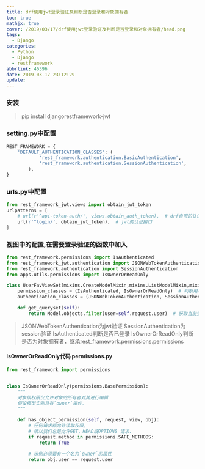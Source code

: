 ```yaml
---
title: drf使用jwt登录验证及判断是否登录和对象拥有者
toc: true
mathjx: true
cover: /2019/03/17/drf使用jwt登录验证及判断是否登录和对象拥有者/head.png
tags:
  - Django
categories:
  - Python
  - Django
  - restframework
abbrlink: 46396
date: 2019-03-17 23:12:29
update:
---
```


### 安装
> pip install djangorestframework-jwt

### setting.py中配置
~~~Python
REST_FRAMEWORK = {
    'DEFAULT_AUTHENTICATION_CLASSES': (
            'rest_framework.authentication.BasicAuthentication',
            'rest_framework.authentication.SessionAuthentication',
        ),
}
~~~


### urls.py中配置
~~~Python
from rest_framework_jwt.views import obtain_jwt_token
urlpatterns = [
    # url(r'^api-token-auth/', views.obtain_auth_token),  # drf自带的认证模式
    url(r'^login/', obtain_jwt_token),  # jwt的认证接口
]
~~~


### 视图中的配置,在需要登录验证的函数中加入
~~~Python
from rest_framework.permissions import IsAuthenticated
from rest_framework_jwt.authentication import JSONWebTokenAuthentication
from rest_framework.authentication import SessionAuthentication
from apps.utils.permissions import IsOwnerOrReadOnly

class UserFavViewSet(mixins.CreateModelMixin,mixins.ListModelMixin,mixins.RetrieveModelMixin,mixins.DestroyModelMixin,viewsets.GenericViewSet):
    permission_classes = (IsAuthenticated, IsOwnerOrReadOnly)  # 判断用户是否登录
    authentication_classes = (JSONWebTokenAuthentication, SessionAuthentication)  # jwt验证，session验证

    def get_queryset(self):
        return Model.objects.filter(user=self.request.user)  # 获取当前登录用户的数据
~~~
>JSONWebTokenAuthentication为jwt验证
>SessionAuthentication为session验证
>IsAuthenticated判断是否已登录
>IsOwnerOrReadOnly判断是否为对象拥有者，继承rest_framework.permissions.permissions

#### IsOwnerOrReadOnly代码 permissions.py
~~~Python
from rest_framework import permissions


class IsOwnerOrReadOnly(permissions.BasePermission):
    """
    对象级权限仅允许对象的所有者对其进行编辑
    假设模型实例具有`owner`属性。
    """

    def has_object_permission(self, request, view, obj):
        # 任何请求都允许读取权限，
        # 所以我们总是允许GET，HEAD或OPTIONS 请求.
        if request.method in permissions.SAFE_METHODS:
            return True

        # 示例必须要有一个名为`owner`的属性
        return obj.user == request.user
~~~
